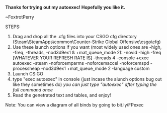 **Thanks for trying out my autoexec! Hopefully you like it.**

~FoxtrotPerry

STEPS:
1. Drag and drop all the .cfg files into your CSGO cfg directory
   (Steam\SteamApps\common\Counter-Strike Global Offensive\csgo\cfg)
2. Use these launch options if you want (most widely used ones are -high, -freq, -threads, -nod3d9ex1 & +mat_queue_mode 2):
-novid -high -freq [WHATEVER YOUR REFRESH RATE IS] -threads 4 -console +exec autoexec -steam -noforcemparms -noforcemaccel -noforcemspd -processheap -nod3d9ex1 +mat_queue_mode 2 -language custom
3. Launch CS:GO
4. type "exec autoexec" in console (just incase the alunch options bug out like they sometimes do)
 *you can just type "autoexec" after typing the full command once*
5. Read the genetrated text and tables, and enjoy!

Note: You can view a diagram of all binds by going to bit.ly/FPexec